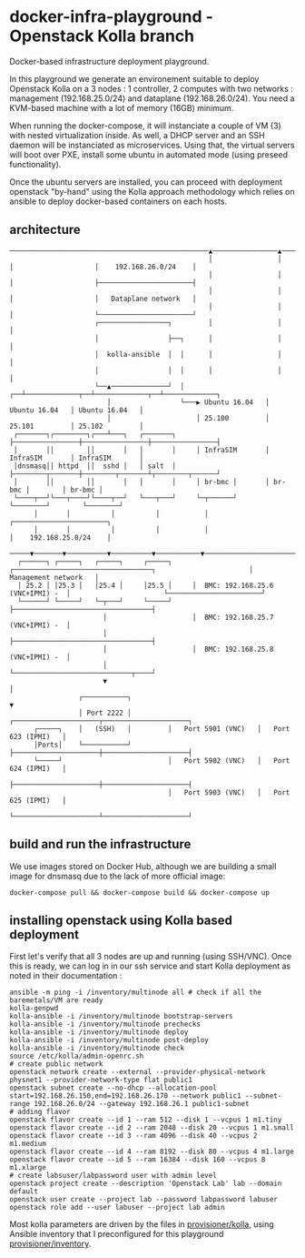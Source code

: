 # docker-infra-playground - Openstack Kolla branch
Docker-based infrastructure deployment playground. 

In this playground we generate an environement suitable to deploy Openstack Kolla on a 3 nodes : 1 controller, 2 computes with two networks : management (192.168.25.0/24) and dataplane (192.168.26.0/24). You need a KVM-based machine with a lot of memory (16GB) minimum.

When running the docker-compose, it will instanciate a couple of VM (3) with nested virtualization inside. As well, a DHCP server and an SSH daemon will be instanciated as microservices. Using that, the virtual servers will boot over PXE, install some ubuntu in automated mode (using preseed functionality). 

Once the ubuntu servers are installed, you can proceed with deployment openstack "by-hand" using the Kolla approach methodology which relies on ansible to deploy docker-based containers on each hosts. 

## architecture

```
─────────────────────────────────────────────────▲────────────────▲────────────────▲────────────────────┬───────────────────────┬──▶ 
                                                 │                │                │                    │    192.168.26.0/24    │    
                                                 │                │                │                    ├───────────────────────┤    
                                                 │                │                │                    │   Dataplane network   │    
                                                 │                │                │                    └───────────────────────┘    
                     ┌─────────────────┐         │                │                │                                                 
                     │                 ├──┐      │                │                │                                                 
                     │  kolla-ansible  │  │      │                │                │                                                 
                     │                 │  │      │                │                │                                                 
                     └──▲──────────────┘  │   ┌──┴─────────────┬──┴─────────────┬──┴─────────────┐                                   
                        │                 └───▶ Ubuntu 16.04   │ Ubuntu 16.04   │ Ubuntu 16.04   │                                   
                        │                     │ 25.100         │ 25.101         │ 25.102         │                                   
 ┌───────┐┌────────┐┌───┴───┐   ┌───────┐     ├────────────────┼────────────────┼────────────────┤                                   
 │       ││        ││       │   │       │     │ InfraSIM       │ InfraSIM       │ InfraSIM       │                                   
 │dnsmasq││ httpd  ││  sshd │   │ salt  │     ├────────┬───────┼────────┬───────┴┬────────┬──────┘                                   
 │       ││        ││       │   │       │     │ br-bmc │       │ br-bmc │        │ br-bmc │                                          
 └────┬──┘└───┬────┘└────┬──┘   └───┬───┘     └─┬──────┘       └────────┘        └────────┘                                          
      │       │          │          │           │                                                       ┌───────────────────────┐    
      │       │          │          │           │                                                       │    192.168.25.0/24    │    
 ─────▼───────▼──────────▼──────────▼───────────▼───────────────────────────────────────────────────────┼───────────────────────┼───▶
  ┌──────┐ ┌─────┐   ┌─────┐     ┌─────┐     ┌──────────────────────────────────┐                       │  Management network   │    
  │ 25.2 │ │25.3 │   │25.4 │     │25.5 │     │  BMC: 192.168.25.6 (VNC+IPMI) -  │                       └───────────────────────┘    
  └──────┘ └─────┘   └─┬───┘     └─────┘     ├──────────────────────────────────┤                                                    
                       │                     │  BMC: 192.168.25.7 (VNC+IPMI) -  │                                                    
                       │                     ├──────────────────────────────────┤                                                    
                       │                     │  BMC: 192.168.25.8 (VNC+IPMI) -  │                                                    
                       │                     └─────────────────────────────┬────┘                                                    
                       ▼                                                   │                                                         
                 ┌───────────┐                                             ▼                                                         
                 │ Port 2222 │         ┌─────────────────────┬─────────────────────┐                                                 
      ┌─────┐    │   (SSH)   │         │   Port 5901 (VNC)   │   Port 623 (IPMI)   │                                                 
      │Ports│    └───────────┘         ├─────────────────────┼─────────────────────┤                                                 
      └─────┘                          │   Port 5902 (VNC)   │   Port 624 (IPMI)   │                                                 
                                       ├─────────────────────┼─────────────────────┤                                                 
                                       │   Port 5903 (VNC)   │   Port 625 (IPMI)   │                                                 
                                       └─────────────────────┴─────────────────────┘                                                 
```

## build and run the infrastructure

We use images stored on Docker Hub, although we are building a small image for dnsmasq due to the lack of more official image:
```
docker-compose pull && docker-compose build && docker-compose up
```
## installing openstack using Kolla based deployment

First let's verify that all 3 nodes are up and running (using SSH/VNC). Once this is ready, we can log in in our ssh service and start Kolla deployment as noted in their documentation :

```
ansible -m ping -i /inventory/multinode all # check if all the baremetals/VM are ready
kolla-genpwd
kolla-ansible -i /inventory/multinode bootstrap-servers
kolla-ansible -i /inventory/multinode prechecks
kolla-ansible -i /inventory/multinode deploy
kolla-ansible -i /inventory/multinode post-deploy
kolla-ansible -i /inventory/multinode check
source /etc/kolla/admin-openrc.sh
# create public network
openstack network create --external --provider-physical-network physnet1 --provider-network-type flat public1
openstack subnet create --no-dhcp --allocation-pool start=192.168.26.150,end=192.168.26.170 --network public1 --subnet-range 192.168.26.0/24 --gateway 192.168.26.1 public1-subnet
# adding flavor
openstack flavor create --id 1 --ram 512 --disk 1 --vcpus 1 m1.tiny
openstack flavor create --id 2 --ram 2048 --disk 20 --vcpus 1 m1.small
openstack flavor create --id 3 --ram 4096 --disk 40 --vcpus 2 m1.medium
openstack flavor create --id 4 --ram 8192 --disk 80 --vcpus 4 m1.large
openstack flavor create --id 5 --ram 16384 --disk 160 --vcpus 8 m1.xlarge
# create labsuser/labpassword user with admin level
openstack project create --description 'Openstack Lab' lab --domain default
openstack user create --project lab --password labpassword labuser
openstack role add --user labuser --project lab admin
```

Most kolla parameters are driven by the files in [provisioner/kolla](./provisioner/kolla), using Ansible inventory that I preconfigured for this playground [provisioner/inventory](./provisioner/inventory/lab).
